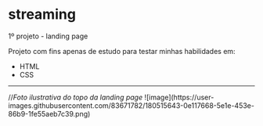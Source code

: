 # streaming 
1º projeto - landing page

Projeto com fins apenas de estudo para testar minhas habilidades em:
- HTML
- CSS

<hr>
//<i>Foto ilustrativa do topo da landing page</i>
![image](https://user-images.githubusercontent.com/83671782/180515643-0e117668-5e1e-453e-86b9-1fe55aeb7c39.png)
